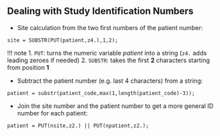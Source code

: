 ## Dealing with Study Identification Numbers

* Site calculation from the two first numbers of the patient number:

```
site = SUBSTR(PUT(patient,z4.),1,2);
```

!!! note
    1. `PUT`: turns the numeric variable *patient* into a string (`z4.` adds leading zeroes if needed)
    2. `SUBSTR`: takes the first **2** characters starting from position **1**
    
* Subtract the patient number (e.g. last 4 characters) from a string:

```
patient = substr(patient_code,max(1,length(patient_code)-3));
```

* Join the site number and the patient number to get a more general ID number for each patient:

```
patient = PUT(nsite,z2.) || PUT(npatient,z2.);
```
